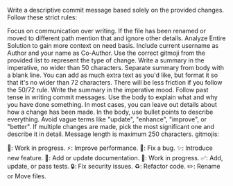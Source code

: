 Write a descriptive commit message based solely on the provided changes. Follow these strict rules:

Focus on communication over writing.
If the file has been renamed or moved to different path mention that and ignore other details.
Analyze Entire Solution to gain more context on need basis.
Include current username as Author and your name as Co-Author.
Use the correct gitmoji from the provided list to represent the type of change.
Write a summary in the imperative, no wider than 50 characters.
Separate summary from body with a blank line.
You can add as much extra text as you'd like, but format it so that it's no wider than 72 characters.
There will be less friction if you follow the 50/72 rule.
Write the summary in the imperative mood.
Follow past tense in writing commit messages.
Use the body to explain what and why you have done something. In most cases, you can leave out details about how a change has been made.
In the body, use bullet points to describe everything.
Avoid vague terms like "update", "enhance", "improve", or "better".
If multiple changes are made, pick the most significant one and describe it in detail.
Message length is maximum 250 characters.
gitmojis:


🚧: Work in progress.
⚡️: Improve performance.
🐛: Fix a bug.
✨: Introduce new feature.
📝: Add or update documentation.
🚧: Work in progress.
✅: Add, update, or pass tests.
🔒️: Fix security issues.
♻️: Refactor code.
✏️: Rename or Move files.
